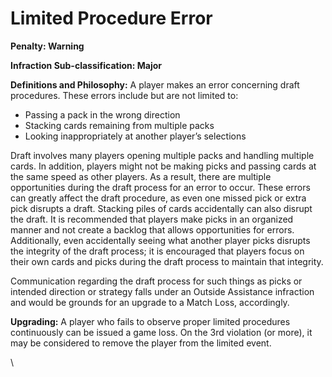 # Limited Procedure Error

**Penalty: Warning**

**Infraction Sub-classification: Major**



**Definitions and Philosophy:** A player makes an error concerning draft procedures. These errors include but are not limited to:

* Passing a pack in the wrong direction
* Stacking cards remaining from multiple packs
* Looking inappropriately at another player’s selections

Draft involves many players opening multiple packs and handling multiple cards. In addition, players might not be making picks and passing cards at the same speed as other players. As a result, there are multiple opportunities during the draft process for an error to occur. These errors can greatly affect the draft procedure, as even one missed pick or extra pick disrupts a draft. Stacking piles of cards accidentally can also disrupt the draft. It is recommended that players make picks in an organized manner and not create a backlog that allows opportunities for errors. Additionally, even accidentally seeing what another player picks disrupts the integrity of the draft process; it is encouraged that players focus on their own cards and picks during the draft process to maintain that integrity.

Communication regarding the draft process for such things as picks or intended direction or strategy falls under an Outside Assistance infraction and would be grounds for an upgrade to a Match Loss, accordingly.



**Upgrading:** A player who fails to observe proper limited procedures continuously can be issued a game loss. On the 3rd violation (or more), it may be considered to remove the player from the limited event.

\
